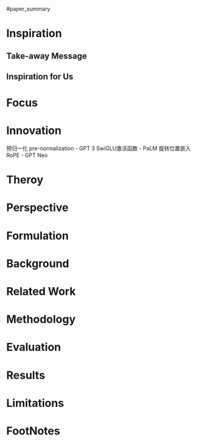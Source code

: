 #paper_summary 

# Inspiration
## Take-away Message
## Inspiration for Us
# Focus
# Innovation

预归一化 pre-normalization - GPT 3
SwiGLU激活函数 - PaLM
旋转位置嵌入 RoPE - GPT Neo



# Theroy
# Perspective
# Formulation
# Background
# Related Work
# Methodology
# Evaluation
# Results
# Limitations
# FootNotes
